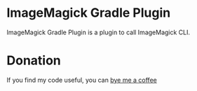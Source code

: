 # ImageMagick Gradle Plugin
ImageMagick Gradle Plugin is a plugin to call ImageMagick CLI.

# Donation
If you find my code useful, you can [bye me a coffee](https://www.paypal.me/dshapovalov)
